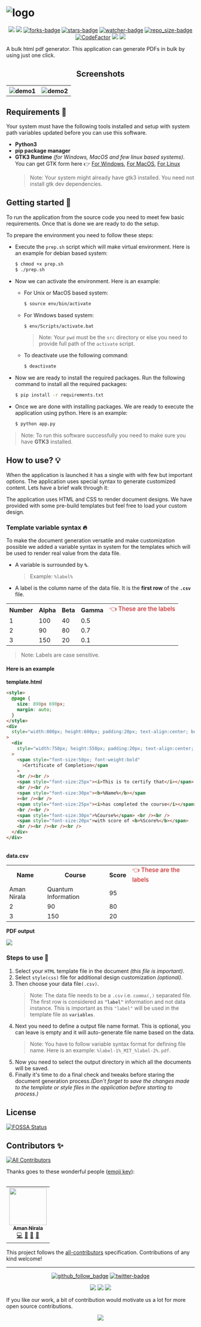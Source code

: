 # ![logo](ic.png)

<p align="center">
<a href="https://github.com/amannirala13/BulkPDF-Gen/issues"><img src="https://img.shields.io/github/issues/amannirala13/BulkPDF-Gen"></a>
<a href="https://github.com/amannirala13/BulkPDF-Gen/pulls"><img src="https://img.shields.io/github/issues-pr/amannirala13/BulkPDF-Gen"></a>
<a href="https://github.com/amannirala13/BulkPDF-Gen/network/members"><img alt = "forks-badge" src="https://img.shields.io/github/forks/amannirala13/BulkPDF-Gen?color=blueviolet"></a>
<a href="https://github.com/amannirala13/BulkPDF-Gen/stargazers"><img alt = "stars-badge" src="https://img.shields.io/github/stars/amannirala13/BulkPDF-Gen?color=yellow"></a>
<a href="https://github.com/amannirala13/BulkPDF-Gen/watchers"><img alt="watcher-badge" src="https://img.shields.io/github/watchers/amannirala13/BulkPDF-Gen?color=teal"></a>
<a href="https://github.com/amannirala13/BulkPDF-Gen/archive/master.zip"><img alt = "repo_size-badge" src="https://img.shields.io/github/repo-size/amannirala13/BulkPDF-Gen"></a>
<a href="https://www.codefactor.io/repository/github/amannirala13/bulkpdf-gen"><img src="https://www.codefactor.io/repository/github/amannirala13/bulkpdf-gen/badge" alt="CodeFactor" /></a>
<a href="https://www.codacy.com/gh/amannirala13/BulkPDF-Gen/dashboard?utm_source=github.com&amp;utm_medium=referral&amp;utm_content=amannirala13/BulkPDF-Gen&amp;utm_campaign=Badge_Grade"><img src="https://app.codacy.com/project/badge/Grade/d7adbda47530420d9b9167f0a4daf48b"/></a>
<a href="https://app.fossa.com/projects/git%2Bgithub.com%2Famannirala13%2FBulkPDF-Gen?ref=badge_shield"></a><img src='https://app.fossa.com/api/projects/git%2Bgithub.com%2Famannirala13%2FBulkPDF-Gen.svg?type=shield'></img></a>
</p>

A bulk html pdf generator. This application can generate PDFs in bulk by using just one click.

<p align="center">
<h2 align="center">Screenshots</h2>
<table>
<tr>
<th><img src="ss3.png" alt="demo1"/></h>
<th><img src="ss2.png" alt="demo2"/></th>
<tr>
</table>
</p>

## Requirements 🧱

Your system must have the following tools installed and setup with system path variables updated before you can use this software.

- **Python3**
- **pip package manager**
- **GTK3 Runtime** _(for Windows, MacOS and few linux based systems)_.
  You can get GTK form here 👉 [For Windows](https://www.gtk.org/docs/installations/windows/), [For MacOS](https://www.gtk.org/docs/installations/macos/), [For Linux](https://www.gtk.org/docs/installations/linux/)
  > Note: Your system might already have gtk3 installed. You need not install gtk dev dependencies.

## Getting started 🚀

To run the application from the source code you need to meet few basic requirements. Once that is done we are ready to do the setup.

To prepare the environment you need to follow these steps:

- Execute the `prep.sh` script which will make virtual environment. Here is an example for debian based system:

  ```sh
  $ chmod +x prep.sh
  $ ./prep.sh
  ```

- Now we can activate the environment. Here is an example:

  - For Unix or MacOS based system:

    ```sh
    $ source env/bin/activate
    ```

  - For Windows based system:

    ```sh
    $ env/Scripts/activate.bat
    ```

    > Note: Your `pwd` must be the `src` directory or else you need to provide full path of the `activate` script.

  - To deactivate use the following command:
    ```sh
    $ deactivate
    ```

- Now we are ready to install the required packages. Run the following command to install all the required packages:

  ```sh
  $ pip install -r requirements.txt
  ```

- Once we are done with installing packages. We are ready to execute the application using python. Here is an example:
  ```sh
  $ python app.py
  ```

> Note: To run this software successfully you need to make sure you have **GTK3** installed.

## How to use? 💡

When the application is launched it has a single with with few but important options. The application uses special syntax to generate customized content. Lets have a brief walk through it:

The application uses HTML and CSS to render document designs. We have provided with some pre-build templates but feel free to load your custom design.

### Template variable syntax 🔥

To make the document generation versatile and make customization possible we added a variable syntax in system for the templates which will be used to render real value from the data file.

- A variable is surrounded by **`%`**.
  > Example: `%label%`
- A label is the column name of the data file. It is the **first row** of the **`.csv`** file.

<table>
<tr>
<th>Number</th>
<th>Alpha</th>
<th>Beta</th>
<th>Gamma</th>
<td style="color:red">👈 These are the labels</td>
</tr>
<tr>
<td>1</td>
<td>100</td>
<td>40</td>
<td>0.5</td>
</tr>
<tr>
<td>2</td>
<td>90</td>
<td>80</td>
<td>0.7</td>
</tr>
<tr>
<td>3</td>
<td>150</td>
<td>20</td>
<td>0.1</td>
</tr>
<table>

> Note: Labels are case sensitive.

#### Here is an example

**template.html**

```html
<style>
  @page {
    size: 890px 690px;
    margin: auto;
  }
</style>
<div
  style="width:800px; height:600px; padding:20px; text-align:center; border: 10px solid #787878"
>
  <div
    style="width:750px; height:550px; padding:20px; text-align:center; border: 5px solid #787878"
  >
    <span style="font-size:50px; font-weight:bold"
      >Certificate of Completion</span
    >
    <br /><br />
    <span style="font-size:25px"><i>This is to certify that</i></span>
    <br /><br />
    <span style="font-size:30px"><b>%Name%</b></span
    ><br /><br />
    <span style="font-size:25px"><i>has completed the course</i></span>
    <br /><br />
    <span style="font-size:30px">%Course%</span> <br /><br />
    <span style="font-size:20px">with score of <b>%Score%</b></span>
    <br /><br /><br /><br />
  </div>
</div>
```

<table>
<tr>
<b>data.csv</b>
</tr>
<tr>
<th>Name</th>
<th>Course</th>
<th>Score</th>
<td style="color:red">👈 These are the labels</td>
</tr>
<tr>
<td>Aman Nirala</td>
<td>Quantum Information</td>
<td>95</td>
</tr>
<tr>
<td>2</td>
<td>90</td>
<td>80</td>
</tr>
<tr>
<td>3</td>
<td>150</td>
<td>20</td>
</tr>
<table>

**PDF output**

![](ss4.JPG)

### Steps to use 🧐

1. Select your `HTML` template file in the document _(this file is important)_.
2. Select `style(css)` file for additional design customization _(optional)_.
3. Then choose your data file`(.csv)`.
   > Note: The data file needs to be a `.csv` i.e. `comma(,)` separated file. The first row is considered as **`"label"`** information and not data instance. This is important as this `"label"` will be used in the template file as **`variables`**.
4. Next you need to define a output file name format. This is optional, you can leave is empty and it will auto-generate file name based on the data.
   > Note: You have to follow variable syntax format for defining file name. Here is an example: `%label-1%_MIT_%label-2%.pdf`.
5. Now you need to select the output directory in which all the documents will be saved.
6. Finally it's time to do a final check and tweaks before staring the document generation process._(Don't forget to save the changes made to the template or style files in the application before starting to process.)_

## License

[![FOSSA Status](https://app.fossa.com/api/projects/git%2Bgithub.com%2Famannirala13%2FBulkPDF-Gen.svg?type=large)](https://app.fossa.com/projects/git%2Bgithub.com%2Famannirala13%2FBulkPDF-Gen?ref=badge_large)

## Contributors ✨

<!-- ALL-CONTRIBUTORS-BADGE:START - Do not remove or modify this section -->

[![All Contributors](https://img.shields.io/badge/all_contributors-1-orange.svg?style=flat-square)](#contributors-)

<!-- ALL-CONTRIBUTORS-BADGE:END -->

Thanks goes to these wonderful people ([emoji key](https://allcontributors.org/docs/en/emoji-key)):

<!-- ALL-CONTRIBUTORS-LIST:START - Do not remove or modify this section -->
<!-- prettier-ignore-start -->
<!-- markdownlint-disable -->
<table>
  <tr>
    <td align="center"><a href="https://amannirala.com/"><img src="https://avatars.githubusercontent.com/u/35570939?v=4?s=100" width="100px;" alt=""/><br /><sub><b>Aman Nirala</b></sub></a><br /><a href="https://github.com/amannirala13/BulkPDF-Gen/commits?author=amannirala13" title="Code">💻</a> <a href="https://github.com/amannirala13/BulkPDF-Gen/commits?author=amannirala13" title="Documentation">📖</a> <a href="#ideas-amannirala13" title="Ideas, Planning, & Feedback">🤔</a> <a href="#design-amannirala13" title="Design">🎨</a></td>
  </tr>
</table>

<!-- markdownlint-restore -->
<!-- prettier-ignore-end -->

<!-- ALL-CONTRIBUTORS-LIST:END -->

This project follows the [all-contributors](https://github.com/all-contributors/all-contributors) specification. Contributions of any kind welcome!

---

<p align="center">
<a href="https://github.com/amannirala13?tab=followers"><img alt = "github_follow_badge" src="https://img.shields.io/github/followers/amannirala13?label=Follow&style=social"/></a>
<a href = "https://twitter.com/AmanNirala13"><img alt="twitter-badge" src="https://img.shields.io/twitter/follow/amannirala13?label=Follow%20us&style=social"/></a>
</p>

<p align="center">
<a href="https://www.facebook.com/amannirala13"><img src="https://img.shields.io/badge/Follow-Facebook-RoyalBlue"/></a>
<a href="https://www.linkedin.com/in/amannirala13"><img src="https://img.shields.io/badge/Follow-LinkedIn-Blue"/></a>
<a href="https://www.researchgate.net/profile/Aman_Nirala"><img src="https://img.shields.io/badge/Follow-Research Gate-DeepSkyBlue"/></a>

</p>

If you like our work, a bit of contribution would motivate us a lot for more open source contributions.

<p align="center">
<a href="https://www.paypal.me/amannirala13"><img src="https://img.shields.io/badge/Donate-Paypal-blue?style=for-the-badge"></a>
</p>
